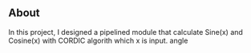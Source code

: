 ## About
In this project, I designed a pipelined module that calculate Sine(x) and Cosine(x) with CORDIC algorith which x is input. angle
